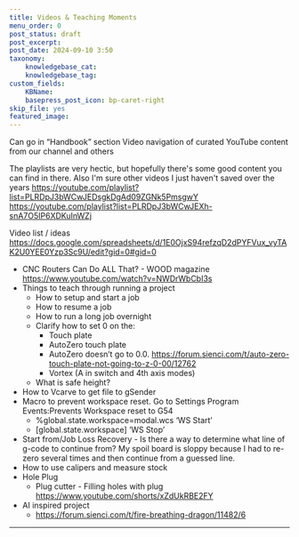 ```yaml
---
title: Videos & Teaching Moments
menu_order: 0
post_status: draft
post_excerpt: 
post_date: 2024-09-10 3:50
taxonomy:
    knowledgebase_cat: 
    knowledgebase_tag:        
custom_fields:
    KBName: 
    basepress_post_icon: bp-caret-right
skip_file: yes
featured_image: 
---
```


Can go in “Handbook” section
Video navigation of curated YouTube content from our channel and others

The playlists are very hectic, but hopefully there's some good content you can find in there. Also I'm sure other videos I just haven't saved over the years
https://youtube.com/playlist?list=PLRDpJ3bWCwJEDsgkDgAd09ZGNk5PmsgwY
https://youtube.com/playlist?list=PLRDpJ3bWCwJEXh-snA7O5IP6XDKuInWZj

Video list / ideas https://docs.google.com/spreadsheets/d/1E0OjxS94refzqD2dPYFVux_vyTAK2U0YEE0Yzp3Sc9U/edit?gid=0#gid=0

- CNC Routers Can Do ALL That? - WOOD magazine https://www.youtube.com/watch?v=NWDrWbCbI3s
- Things to teach through running a project
  - How to setup and start a job
  - How to resume a job
  - How to run a long job overnight
  - Clarify how to set 0 on the:
    - Touch plate
    - AutoZero touch plate
    - AutoZero doesn’t go to 0.0. https://forum.sienci.com/t/auto-zero-touch-plate-not-going-to-z-0-00/12762
    - Vortex (A in switch and 4th axis modes)
  - What is safe height?
- How to Vcarve to get file to gSender
- Macro to prevent workspace reset. Go to Settings Program Events:Prevents Workspace reset to G54
  - %global.state.workspace=modal.wcs ‘WS Start’
  - [global.state.workspace] ‘WS Stop’
- Start from/Job Loss Recovery - Is there a way to determine what line of g-code to continue from? My spoil board is sloppy because I had to re-zero several times and then continue from a guessed line.
- How to use calipers and measure stock
- Hole Plug
  - Plug cutter - Filling holes with plug https://www.youtube.com/shorts/xZdUkRBE2FY
- AI inspired project
  - https://forum.sienci.com/t/fire-breathing-dragon/11482/6

---
